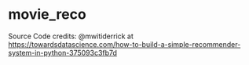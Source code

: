 # movie_reco

Source Code credits: @mwitiderrick at https://towardsdatascience.com/how-to-build-a-simple-recommender-system-in-python-375093c3fb7d
